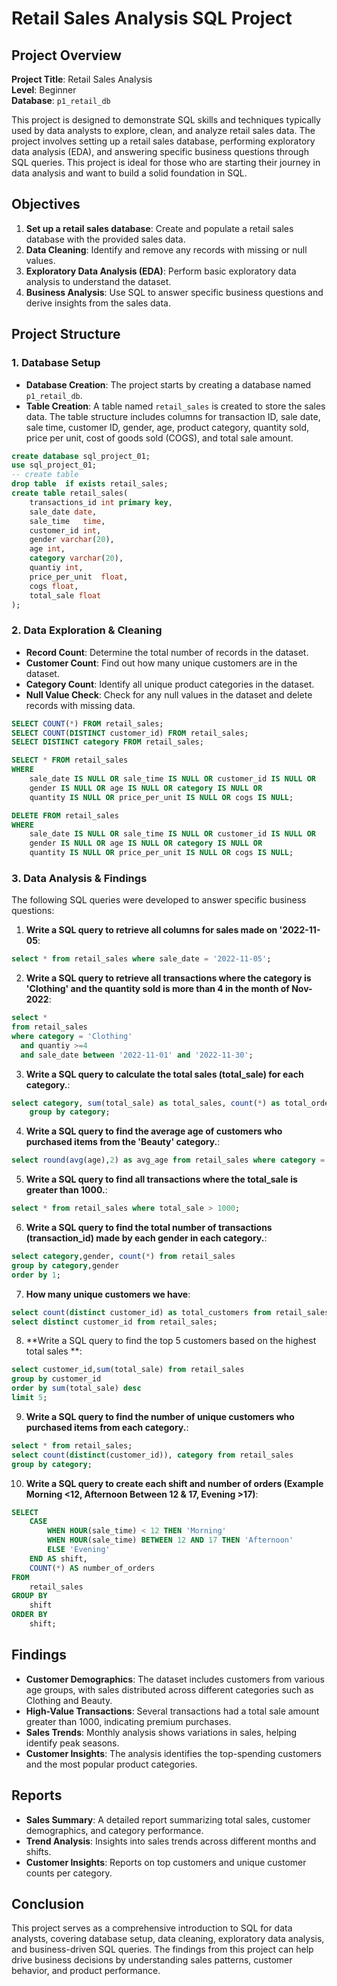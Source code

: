 # Retail Sales Analysis SQL Project

## Project Overview

**Project Title**: Retail Sales Analysis  
**Level**: Beginner  
**Database**: `p1_retail_db`

This project is designed to demonstrate SQL skills and techniques typically used by data analysts to explore, clean, and analyze retail sales data. The project involves setting up a retail sales database, performing exploratory data analysis (EDA), and answering specific business questions through SQL queries. This project is ideal for those who are starting their journey in data analysis and want to build a solid foundation in SQL.

## Objectives

1. **Set up a retail sales database**: Create and populate a retail sales database with the provided sales data.
2. **Data Cleaning**: Identify and remove any records with missing or null values.
3. **Exploratory Data Analysis (EDA)**: Perform basic exploratory data analysis to understand the dataset.
4. **Business Analysis**: Use SQL to answer specific business questions and derive insights from the sales data.

## Project Structure

### 1. Database Setup

- **Database Creation**: The project starts by creating a database named `p1_retail_db`.
- **Table Creation**: A table named `retail_sales` is created to store the sales data. The table structure includes columns for transaction ID, sale date, sale time, customer ID, gender, age, product category, quantity sold, price per unit, cost of goods sold (COGS), and total sale amount.

```sql
create database sql_project_01;
use sql_project_01;
-- create table
drop table  if exists retail_sales;
create table retail_sales(
	transactions_id	int primary key,
    sale_date date,
    sale_time	time,
    customer_id	int,
    gender varchar(20),
    age	int,
    category varchar(20),
    quantiy	int,
    price_per_unit	float,
    cogs float,
    total_sale float
);
```

### 2. Data Exploration & Cleaning

- **Record Count**: Determine the total number of records in the dataset.
- **Customer Count**: Find out how many unique customers are in the dataset.
- **Category Count**: Identify all unique product categories in the dataset.
- **Null Value Check**: Check for any null values in the dataset and delete records with missing data.

```sql
SELECT COUNT(*) FROM retail_sales;
SELECT COUNT(DISTINCT customer_id) FROM retail_sales;
SELECT DISTINCT category FROM retail_sales;

SELECT * FROM retail_sales
WHERE 
    sale_date IS NULL OR sale_time IS NULL OR customer_id IS NULL OR 
    gender IS NULL OR age IS NULL OR category IS NULL OR 
    quantity IS NULL OR price_per_unit IS NULL OR cogs IS NULL;

DELETE FROM retail_sales
WHERE 
    sale_date IS NULL OR sale_time IS NULL OR customer_id IS NULL OR 
    gender IS NULL OR age IS NULL OR category IS NULL OR 
    quantity IS NULL OR price_per_unit IS NULL OR cogs IS NULL;
```

### 3. Data Analysis & Findings

The following SQL queries were developed to answer specific business questions:

1. **Write a SQL query to retrieve all columns for sales made on '2022-11-05**:
```sql
select * from retail_sales where sale_date = '2022-11-05';
```

2. **Write a SQL query to retrieve all transactions where the category is 'Clothing' and the quantity sold is more than 4 in the month of Nov-2022**:
```sql
select *
from retail_sales
where category = 'Clothing'
  and quantiy >=4
  and sale_date between '2022-11-01' and '2022-11-30';
```

3. **Write a SQL query to calculate the total sales (total_sale) for each category.**:
```sql
select category, sum(total_sale) as total_sales, count(*) as total_orders from retail_sales
	group by category;
```

4. **Write a SQL query to find the average age of customers who purchased items from the 'Beauty' category.**:
```sql
select round(avg(age),2) as avg_age from retail_sales where category = 'Beauty';
```

5. **Write a SQL query to find all transactions where the total_sale is greater than 1000.**:
```sql
select * from retail_sales where total_sale > 1000;

```

6. **Write a SQL query to find the total number of transactions (transaction_id) made by each gender in each category.**:
```sql
select category,gender, count(*) from retail_sales
group by category,gender
order by 1;
```

7. **How many unique customers we have**:
```sql
select count(distinct customer_id) as total_customers from retail_sales;
select distinct customer_id from retail_sales;
```

8. **Write a SQL query to find the top 5 customers based on the highest total sales **:
```sql
select customer_id,sum(total_sale) from retail_sales
group by customer_id
order by sum(total_sale) desc
limit 5;
```

9. **Write a SQL query to find the number of unique customers who purchased items from each category.**:
```sql
select * from retail_sales;
select count(distinct(customer_id)), category from retail_sales
group by category;
```

10. **Write a SQL query to create each shift and number of orders (Example Morning <12, Afternoon Between 12 & 17, Evening >17)**:
```sql
SELECT
    CASE
        WHEN HOUR(sale_time) < 12 THEN 'Morning'
        WHEN HOUR(sale_time) BETWEEN 12 AND 17 THEN 'Afternoon'
        ELSE 'Evening'
    END AS shift,
    COUNT(*) AS number_of_orders
FROM
    retail_sales
GROUP BY
    shift
ORDER BY
    shift;
```

## Findings

- **Customer Demographics**: The dataset includes customers from various age groups, with sales distributed across different categories such as Clothing and Beauty.
- **High-Value Transactions**: Several transactions had a total sale amount greater than 1000, indicating premium purchases.
- **Sales Trends**: Monthly analysis shows variations in sales, helping identify peak seasons.
- **Customer Insights**: The analysis identifies the top-spending customers and the most popular product categories.

## Reports

- **Sales Summary**: A detailed report summarizing total sales, customer demographics, and category performance.
- **Trend Analysis**: Insights into sales trends across different months and shifts.
- **Customer Insights**: Reports on top customers and unique customer counts per category.

## Conclusion

This project serves as a comprehensive introduction to SQL for data analysts, covering database setup, data cleaning, exploratory data analysis, and business-driven SQL queries. The findings from this project can help drive business decisions by understanding sales patterns, customer behavior, and product performance.
